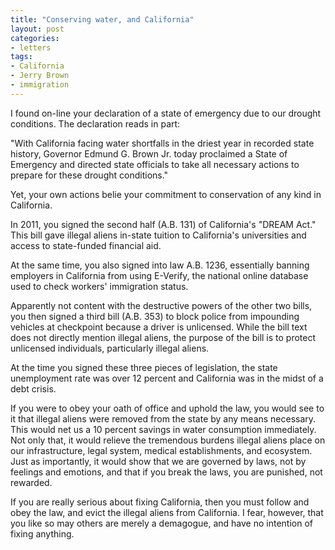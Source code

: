 ```yaml
---
title: "Conserving water, and California"
layout: post
categories:
- letters
tags:
- California
- Jerry Brown
- immigration
---
```


I found on-line your declaration of a state of emergency due to our drought conditions. The declaration reads in part:

"With California facing water shortfalls in the driest year in recorded state history, Governor Edmund G. Brown Jr. today proclaimed a State of Emergency and directed state officials to take all necessary actions to prepare for these drought conditions."

Yet, your own actions belie your commitment to conservation of any kind in California.

In 2011, you signed the second half (A.B. 131) of California's "DREAM Act." This bill gave illegal aliens in-state tuition to California's universities and access to state-funded financial aid.

At the same time, you also signed into law A.B. 1236, essentially banning employers in California from using E-Verify, the national online database used to check workers' immigration status.

Apparently not content with the destructive powers of the other two bills, you then signed a third bill (A.B. 353) to block police from impounding vehicles at checkpoint because a driver is unlicensed. While the bill text does not directly mention illegal aliens, the purpose of the bill is to protect unlicensed individuals, particularly illegal aliens.

At the time you signed these three pieces of legislation, the state unemployment rate was over 12 percent and California was in the midst of a debt crisis.

If you were to obey your oath of office and uphold the law, you would see to it that illegal aliens were removed from the state by any means necessary. This would net us a 10 percent savings in water consumption immediately. Not only that, it would relieve the tremendous burdens illegal aliens place on our infrastructure, legal system, medical establishments, and ecosystem. Just as importantly, it would show that we are governed by laws, not by feelings and emotions, and that if you break the laws, you are punished, not rewarded.

If you are really serious about fixing California, then you must follow and obey the law, and evict the illegal aliens from California. I fear, however, that you like so may others are merely a demagogue, and have no intention of fixing anything.

